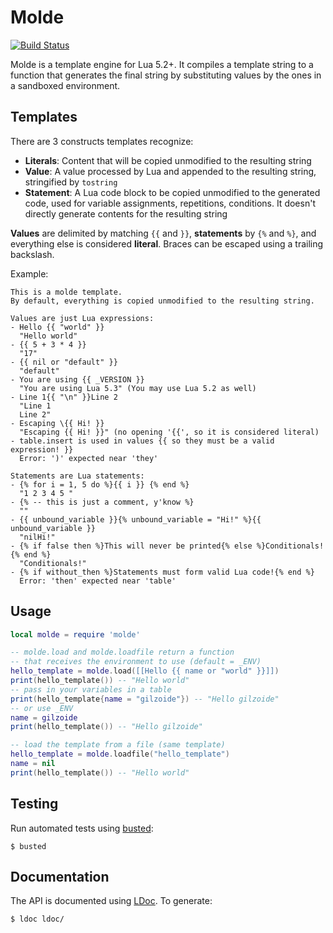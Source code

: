 Molde
=====
[![Build Status](https://travis-ci.org/gilzoide/molde.svg?branch=master)](https://travis-ci.org/gilzoide/molde)

Molde is a template engine for Lua 5.2+. It compiles a template string to a
function that generates the final string by substituting values by the ones in
a sandboxed environment.


Templates
---------
There are 3 constructs templates recognize:

- __Literals__: Content that will be copied unmodified to the resulting string
- __Value__: A value processed by Lua and appended to the resulting string,
  stringified by `tostring`
- __Statement__: A Lua code block to be copied unmodified to the generated code,
  used for variable assignments, repetitions, conditions. It doesn't directly
  generate contents for the resulting string

__Values__ are delimited by matching `{{` and `}}`, __statements__ by `{%` and
`%}`, and everything else is considered __literal__. Braces can be escaped
using a trailing backslash.

Example:

```
This is a molde template.
By default, everything is copied unmodified to the resulting string.

Values are just Lua expressions:
- Hello {{ "world" }}
  "Hello world"
- {{ 5 + 3 * 4 }}
  "17"
- {{ nil or "default" }}
  "default"
- You are using {{ _VERSION }}
  "You are using Lua 5.3" (You may use Lua 5.2 as well)
- Line 1{{ "\n" }}Line 2
  "Line 1
  Line 2"
- Escaping \{{ Hi! }}
  "Escaping {{ Hi! }}" (no opening '{{', so it is considered literal)
- table.insert is used in values {{ so they must be a valid expression! }}
  Error: ')' expected near 'they'

Statements are Lua statements:
- {% for i = 1, 5 do %}{{ i }} {% end %}
  "1 2 3 4 5 "
- {% -- this is just a comment, y'know %}
  ""
- {{ unbound_variable }}{% unbound_variable = "Hi!" %}{{ unbound_variable }}
  "nilHi!"
- {% if false then %}This will never be printed{% else %}Conditionals!{% end %}
  "Conditionals!"
- {% if without_then %}Statements must form valid Lua code!{% end %}
  Error: 'then' expected near 'table'
```


Usage
-----
```lua
local molde = require 'molde'

-- molde.load and molde.loadfile return a function
-- that receives the environment to use (default = _ENV)
hello_template = molde.load([[Hello {{ name or "world" }}]])
print(hello_template()) -- "Hello world"
-- pass in your variables in a table
print(hello_template{name = "gilzoide"}) -- "Hello gilzoide"
-- or use _ENV
name = gilzoide
print(hello_template()) -- "Hello gilzoide"

-- load the template from a file (same template)
hello_template = molde.loadfile("hello_template")
name = nil
print(hello_template()) -- "Hello world"
```



Testing
-------
Run automated tests using [busted](http://olivinelabs.com/busted/):

	$ busted


Documentation
-------------
The API is documented using [LDoc](https://github.com/stevedonovan/LDoc).
To generate:

	$ ldoc ldoc/
